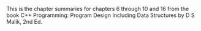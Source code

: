 This is the chapter summaries for chapters 6 through 10 and 16 from the book C++ Programming: Program Design Including Data Structures by D S Malik, 2nd Ed.
